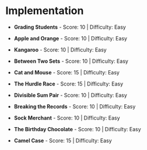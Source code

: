 # Implementation

<!--
<p align="center">
    <img src="https://raw.githubusercontent.com/dwyl/repo-badges/master/highresPNGs/build-passing.png" alt="Building Passing" height=20>
    <img src="https://raw.githubusercontent.com/dwyl/repo-badges/master/highresPNGs/coverage-100.png" alt="Coverage 100"  height=20>
</p>
-->


* **Grading Students** - Score: 10 | Difficulty: Easy

* **Apple and Orange** - Score: 10 | Difficulty: Easy

* **Kangaroo** - Score: 10 | Difficulty: Easy

* **Between Two Sets** - Score: 10 | Difficulty: Easy

* **Cat and Mouse** - Score: 15 | Difficulty: Easy

* **The Hurdle Race** - Score: 15 | Difficulty: Easy

* **Divisible Sum Pair** - Score: 10 | Difficulty: Easy

* **Breaking the Records** - Score: 10 | Difficulty: Easy

* **Sock Merchant** - Score: 10 | Difficulty: Easy

* **The Birthday Chocolate** - Score: 10 | Difficulty: Easy

* **Camel Case** - Score: 15 | Difficulty: Easy

